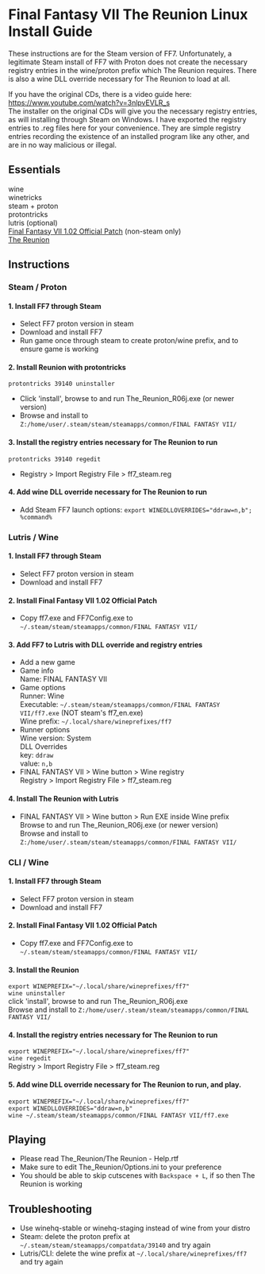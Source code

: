 # Final Fantasy VII The Reunion Linux Install Guide

These instructions are for the Steam version of FF7. Unfortunately, a legitimate Steam install of FF7 with Proton does not create the necessary registry entries in the wine/proton prefix which The Reunion requires. There is also a wine DLL override necessary for The Reunion to load at all.

If you have the original CDs, there is a video guide here: https://www.youtube.com/watch?v=3nlpvEVLR_s </br>
The installer on the original CDs will give you the necessary registry entries, as will installing through Steam on Windows. I have exported the registry entries to .reg files here for your convenience. They are simple registry entries recording the existence of an installed program like any other, and are in no way malicious or illegal.

## Essentials

wine</br>
winetricks</br>
steam + proton</br>
protontricks</br>
lutris (optional)</br>
[Final Fantasy VII 1.02 Official Patch](https://community.pcgamingwiki.com/files/file/600-final-fantasy-vii-102-official-patch/) (non-steam only)</br>
[The Reunion](https://ff7.live/index.html)</br>
	
## Instructions

### Steam / Proton

#### 1. Install FF7 through Steam</br>

- Select FF7 proton version in steam</br>
- Download and install FF7
- Run game once through steam to create proton/wine prefix, and to ensure game is working</br>

#### 2. Install Reunion with protontricks

`protontricks 39140 uninstaller`</br>

- Click 'install', browse to and run The_Reunion_R06j.exe (or newer version)</br>
- Browse and install to `Z:/home/user/.steam/steam/steamapps/common/FINAL FANTASY VII/`</br>

#### 3. Install the registry entries necessary for The Reunion to run

`protontricks 39140 regedit`</br>

- Registry > Import Registry File > ff7_steam.reg</br>

#### 4. Add wine DLL override necessary for The Reunion to run

- Add Steam FF7 launch options: `export WINEDLLOVERRIDES="ddraw=n,b"; %command%`

### Lutris / Wine

#### 1. Install FF7 through Steam</br>

- Select FF7 proton version in steam</br>
- Download and install FF7

#### 2. Install Final Fantasy VII 1.02 Official Patch</br>

- Copy ff7.exe and FF7Config.exe to `~/.steam/steam/steamapps/common/FINAL FANTASY VII/`</br>

#### 3. Add FF7 to Lutris with DLL override and registry entries

- Add a new game</br>
- Game info</br>
Name: FINAL FANTASY VII</br>
- Game options</br>
Runner: Wine</br>
Executable: `~/.steam/steam/steamapps/common/FINAL FANTASY VII/ff7.exe` (NOT steam's ff7_en.exe)</br>
Wine prefix: `~/.local/share/wineprefixes/ff7` </br>
- Runner options</br>
Wine version: System </br>
DLL Overrides </br>
key: `ddraw`</br>
value: `n,b`</br>
- FINAL FANTASY VII > Wine button > Wine registry</br>
Registry > Import Registry File > ff7_steam.reg</br>

#### 4. Install The Reunion with Lutris

- FINAL FANTASY VII > Wine button > Run EXE inside Wine prefix</br>
Browse to and run The_Reunion_R06j.exe (or newer version)</br>
Browse and install to `Z:/home/user/.steam/steam/steamapps/common/FINAL FANTASY VII/`</br>
  
### CLI / Wine

#### 1. Install FF7 through Steam</br>

- Select FF7 proton version in steam</br>
- Download and install FF7

#### 2. Install Final Fantasy VII 1.02 Official Patch</br>

- Copy ff7.exe and FF7Config.exe to `~/.steam/steam/steamapps/common/FINAL FANTASY VII/`</br>

#### 3. Install the Reunion
`export WINEPREFIX="~/.local/share/wineprefixes/ff7"`</br>
`wine uninstaller`</br>
click 'install', browse to and run The_Reunion_R06j.exe</br>
Browse and install to `Z:/home/user/.steam/steam/steamapps/common/FINAL FANTASY VII/`</br>

#### 4. Install the registry entries necessary for The Reunion to run
`export WINEPREFIX="~/.local/share/wineprefixes/ff7"`</br>
`wine regedit`</br>
Registry > Import Registry File > ff7_steam.reg</br>

#### 5. Add wine DLL override necessary for The Reunion to run, and play.
`export WINEPREFIX="~/.local/share/wineprefixes/ff7"`</br>
`export WINEDLLOVERRIDES="ddraw=n,b"`</br>
`wine ~/.steam/steam/steamapps/common/FINAL FANTASY VII/ff7.exe`</br>

## Playing

- Please read The_Reunion/The Reunion - Help.rtf</br>
- Make sure to edit The_Reunion/Options.ini to your preference</br>
- You should be able to skip cutscenes with `Backspace + L`, if so then The Reunion is working</br>

## Troubleshooting

- Use winehq-stable or winehq-staging instead of wine from your distro
- Steam: delete the proton prefix at `~/.steam/steam/steamapps/compatdata/39140` and try again
- Lutris/CLI: delete the wine prefix at `~/.local/share/wineprefixes/ff7` and try again
